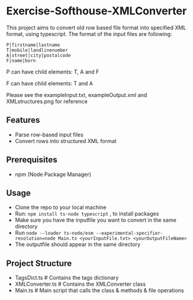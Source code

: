 # Exercise-Softhouse-XMLConverter
This project aims to convert old row based file format into specified XML format,
using typescript. The format of the input files are following:

    P|firstname|lastname
    T|mobile|landlinenumber
    A|street|city|postalcode
    F|name|born

P can have child elements: T, A and F

F can have child elements: T and A

Please see the exampleInput.txt, exampleOutput.xml and XMLstructures.png for reference

## Features
- Parse row-based input files
- Convert rows into structured XML format

## Prerequisites
- npm (Node Package Manager)

## Usage
- Clone the repo to your local machine
- Run: `npm install ts-node typescript` , to install packages
- Make sure you have the inputfile you want to convert in the same directory
- Run `node --loader ts-node/esm --experimental-specifier-resolution=node Main.ts <yourInputFile.txt> <yourOutputFileName>`
- The outputfile should appear in the same directory

## Project Structure
- TagsDict.ts       # Contains the tags dictionary
- XMLConverter.ts   # Contains the XMLConverter class
- Main.ts           # Main script that calls the class & methods & file operations
